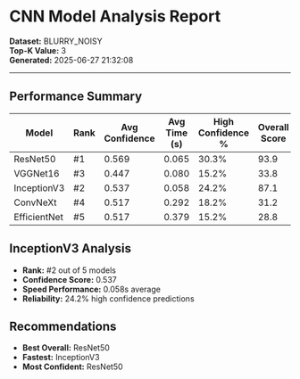 # CNN Model Analysis Report

**Dataset:** BLURRY_NOISY  
**Top-K Value:** 3  
**Generated:** 2025-06-27 21:32:08  

---

## Performance Summary

| Model | Rank | Avg Confidence | Avg Time (s) | High Confidence % | Overall Score |
|-------|------|----------------|--------------|-------------------|---------------|
| ResNet50 | #1 | 0.569 | 0.065 | 30.3% | 93.9 |
| VGGNet16 | #3 | 0.447 | 0.080 | 15.2% | 33.8 |
| InceptionV3 | #2 | 0.537 | 0.058 | 24.2% | 87.1 |
| ConvNeXt | #4 | 0.517 | 0.292 | 18.2% | 31.2 |
| EfficientNet | #5 | 0.517 | 0.379 | 15.2% | 28.8 |

## InceptionV3 Analysis

- **Rank:** #2 out of 5 models
- **Confidence Score:** 0.537
- **Speed Performance:** 0.058s average
- **Reliability:** 24.2% high confidence predictions

## Recommendations

- **Best Overall:** ResNet50
- **Fastest:** InceptionV3
- **Most Confident:** ResNet50
